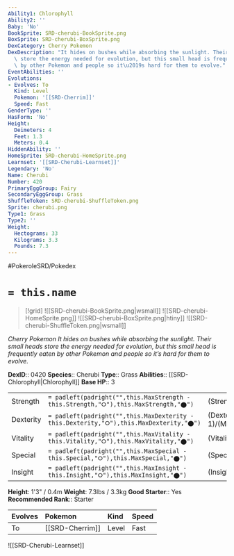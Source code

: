 ```yaml
---
Ability1: Chlorophyll
Ability2: ''
Baby: 'No'
BookSprite: SRD-cherubi-BookSprite.png
BoxSprite: SRD-cherubi-BoxSprite.png
DexCategory: Cherry Pokemon
DexDescription: "It hides on bushes while absorbing the sunlight. Their small heads\
  \ store the energy needed for evolution, but this small head is frequently eaten\
  \ by other Pokemon and people so it\u2019s hard for them to evolve."
EventAbilities: ''
Evolutions:
- Evolves: To
  Kind: Level
  Pokemon: '[[SRD-Cherrim]]'
  Speed: Fast
GenderType: ''
HasForm: 'No'
Height:
  Deimeters: 4
  Feet: 1.3
  Meters: 0.4
HiddenAbility: ''
HomeSprite: SRD-cherubi-HomeSprite.png
Learnset: '[[SRD-Cherubi-Learnset]]'
Legendary: 'No'
Name: Cherubi
Number: 420
PrimaryEggGroup: Fairy
SecondaryEggGroup: Grass
ShuffleToken: SRD-cherubi-ShuffleToken.png
Sprite: cherubi.png
Type1: Grass
Type2: ''
Weight:
  Hectograms: 33
  Kilograms: 3.3
  Pounds: 7.3
---
```


#PokeroleSRD/Pokedex

# `= this.name`

> [!grid]
> ![[SRD-cherubi-BookSprite.png|wsmall]]
> ![[SRD-cherubi-HomeSprite.png]]
> ![[SRD-cherubi-BoxSprite.png|htiny]]
> ![[SRD-cherubi-ShuffleToken.png|wsmall]]


*Cherry Pokemon*
*It hides on bushes while absorbing the sunlight. Their small heads store the energy needed for evolution, but this small head is frequently eaten by other Pokemon and people so it’s hard for them to evolve.*

**DexID**:: 0420
**Species**:: Cherubi
**Type**:: Grass
**Abilities**:: [[SRD-Chlorophyll|Chlorophyll]]
**Base HP**:: 3

|           |                                                                                        |                                          |
| --------- | -------------------------------------------------------------------------------------- | ---------------------------------------- |
| Strength  | `= padleft(padright("",this.MaxStrength - this.Strength,"⭘"),this.MaxStrength,"⬤")`    | (Strength::1)/(MaxStrength::3)   |
| Dexterity | `= padleft(padright("",this.MaxDexterity - this.Dexterity,"⭘"),this.MaxDexterity,"⬤")` | (Dexterity:: 1)/(MaxDexterity::3) |
| Vitality  | `= padleft(padright("",this.MaxVitality - this.Vitality,"⭘"),this.MaxVitality,"⬤")`    | (Vitality::2)/(MaxVitality::4)   |
| Special   | `= padleft(padright("",this.MaxSpecial - this.Special,"⭘"),this.MaxSpecial,"⬤")`       | (Special::2)/(MaxSpecial::4)     |
| Insight   | `= padleft(padright("",this.MaxInsight - this.Insight,"⭘"),this.MaxInsight,"⬤")`       | (Insight::2)/(MaxInsight::4)     |

**Height**: 1'3" / 0.4m
**Weight**: 7.3lbs / 3.3kg
**Good Starter**:: Yes
**Recommended Rank**:: Starter

| Evolves   | Pokemon         | Kind   | Speed   |
|:----------|:----------------|:-------|:--------|
| To        | [[SRD-Cherrim]] | Level  | Fast    |

![[SRD-Cherubi-Learnset]]